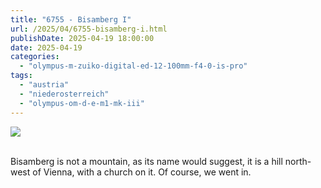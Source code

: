 ```yaml
---
title: "6755 - Bisamberg I"
url: /2025/04/6755-bisamberg-i.html
publishDate: 2025-04-19 18:00:00
date: 2025-04-19
categories:
  - "olympus-m-zuiko-digital-ed-12-100mm-f4-0-is-pro"
tags:
  - "austria"
  - "niederosterreich"
  - "olympus-om-d-e-m1-mk-iii"
---
```

<div class="container">
<div class="center"><a target="_blank" href="https://d25zfm9zpd7gm5.cloudfront.net/1200x1200/2020/20201018_130102_lr.jpg"><img class="webfeedsFeaturedVisual" src="https://d25zfm9zpd7gm5.cloudfront.net/0600x0600/2020/20201018_130102_lr.jpg" /></a></div>
</div>
<br />

Bisamberg is not a mountain, as its name would suggest, it
is a hill north-west of Vienna, with a church on it. Of
course, we went in.
